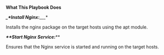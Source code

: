 **What This Playbook Does**

***_*Install Nginx:**___**

Installs the nginx package on the target hosts using the apt module.

**_**Start Nginx Service:_****

Ensures that the Nginx service is started and running on the target hosts.
